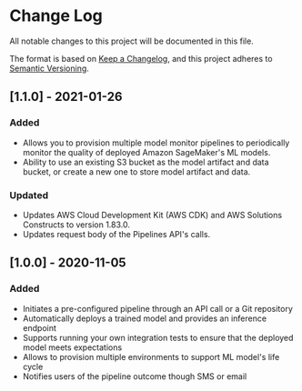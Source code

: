 # Change Log

All notable changes to this project will be documented in this file.

The format is based on [Keep a Changelog](https://keepachangelog.com/en/1.0.0/),
and this project adheres to [Semantic Versioning](https://semver.org/spec/v2.0.0.html).

## [1.1.0] - 2021-01-26

### Added

- Allows you to provision multiple model monitor pipelines to periodically monitor the quality of deployed Amazon SageMaker's ML models.
- Ability to use an existing S3 bucket as the model artifact and data bucket, or create a new one to store model artifact and data.

### Updated

- Updates AWS Cloud Development Kit (AWS CDK) and AWS Solutions Constructs to version 1.83.0.
- Updates request body of the Pipelines API's calls.

## [1.0.0] - 2020-11-05

### Added

- Initiates a pre-configured pipeline through an API call or a Git repository
- Automatically deploys a trained model and provides an inference endpoint
- Supports running your own integration tests to ensure that the deployed model meets expectations
- Allows to provision multiple environments to support ML model's life cycle
- Notifies users of the pipeline outcome though SMS or email
